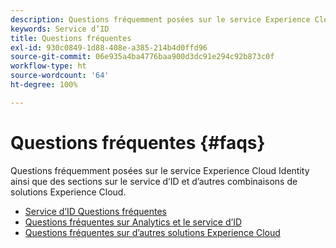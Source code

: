 ```yaml
---
description: Questions fréquemment posées sur le service Experience Cloud Identity ainsi que des sections sur le service d’ID et d’autres combinaisons de solutions Experience Cloud.
keywords: Service d’ID
title: Questions fréquentes
exl-id: 930c0849-1d88-408e-a385-214b4d0ffd96
source-git-commit: 06e935a4ba4776baa900d3dc91e294c92b873c0f
workflow-type: ht
source-wordcount: '64'
ht-degree: 100%

---
```


# Questions fréquentes {#faqs}

Questions fréquemment posées sur le service Experience Cloud Identity ainsi que des sections sur le service d’ID et d’autres combinaisons de solutions Experience Cloud.

* [Service d’ID Questions fréquentes](faq.md)
* [Questions fréquentes sur Analytics et le service d’ID](analytics-faq.md)
* [Questions fréquentes sur d’autres solutions Experience Cloud](other-faq.md)
